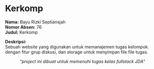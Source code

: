 # Kerkomp

__Nama:__ Bayu Rizki Septiansjah\
__Nomor Absen:__ 76\
__Judul:__ Kerkomp

__Deskripsi:__\
Sebuah website yang digunakan untuk memanajemen tugas kelompok.
dengan fitur grup diskusi, dan storage untuk menyimpan file file tugas.

<p align="center">
  <i>"project ini dibuat untuk memenuhi tugas kelas fullstack JDA"<i>
</p>